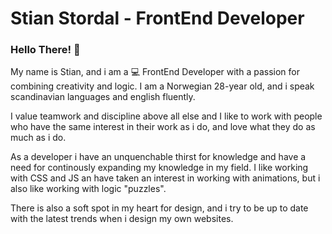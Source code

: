 # Stian Stordal - FrontEnd Developer

### Hello There! :wave: <br>
My name is Stian, and i am a :computer: FrontEnd Developer with a passion for combining creativity and logic. 
I am a Norwegian 28-year old, and i speak scandinavian languages and english fluently.

I value teamwork and discipline above all else and I like to work with people who have the same interest in their work as i do, and love what they do as much as i do.

As a developer i have an unquenchable thirst for knowledge and have a need for continously expanding my knowledge in my field. I like working with CSS and JS an have taken an interest in working with animations, but i also like working with logic "puzzles".

There is also a soft spot in my heart for design, and i try to be up to date with the latest trends when i design my own websites. 

